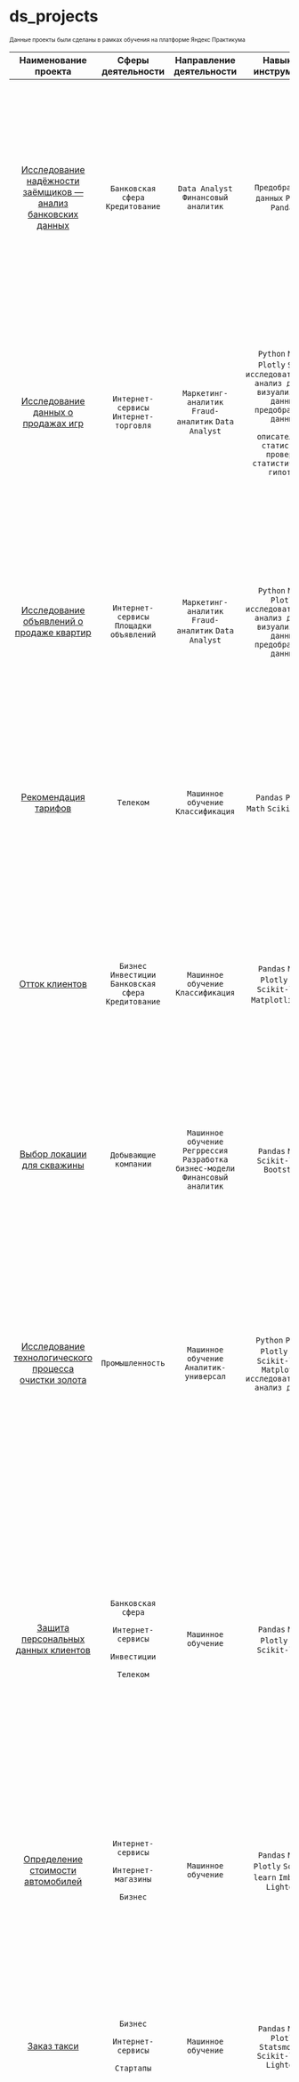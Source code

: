 # ds_projects

<font size = 1> Данные проекты были сделаны в рамках обучения на платформе Яндекс Практикума </font>

|Наименование проекта|Сферы деятельности|Направление деятельности|Навыки и инструменты|Задачи проекта|Описание проекта|Ключевые слова проекта|
| :-: | :-: | :-: | :-: | :-: | :-: | :-: |
|[Исследование надёжности заёмщиков — анализ банковских данных](https://github.com/Bjorik23/ds_projects/tree/main/01_bank_customer_analysis)|`Банковская сфера` `Кредитование`|`Data Analyst` `Финансовый аналитик`|`Предобработка данных` `Python` `Pandas`|На основе статистики о платёжеспособности клиентов исследовать влияет ли семейное положение и количество детей клиента на факт возврата кредита в срок|На основе данных кредитного отдела банка исследовал влияние семейного положения и количества детей на факт погашения кредита в срок. Была получена информация о данных. Определены и обработаны пропуски. Заменены типы данных на соответствующие хранящимся данным. Удалены дубликаты. Категоризованы данные. Один датафрейм декомпозирован на три.|обработка данных, дубликаты, пропуски, категоризация, декомпозиция|
|[Исследование данных о продажах игр](https://github.com/Bjorik23/ds_projects/tree/main/02_game_database_research)|`Интернет-сервисы` `Интернет-торговля`|<p>`Маркетинг-аналитик` `Fraud-аналитик` `Data Analyst`</p><p></p>|<p>`Python` `NumPy` `Plotly` `Scipy` `исследовательский анализ данных` `визуализация данных` `предобработка данных`</p><p>`описательная статистика` `проверка статистических гипотез`</p>|Выявление закономерностей определяющих успешность игр, позволит сделать ставку на потенциально популярные продукты и спланировать рекламные кампании|Проведен анализ продаж игр. Рассмотрены количество выпускаемых игр и продажи по годам, продажи игр по различным платформам, продажи игр в зависимости от жанра. Проверено влияют ли на продажи внутри одной популярной платформы отзывы пользователей и критиков|обработка данных, histogram, boxplot, scatterplot, статистический тест, критерий Стьюдента|
|[Исследование объявлений о продаже квартир](https://github.com/Bjorik23/ds_projects/tree/main/03_real_estate_market_analysis)|`Интернет-сервисы` `Площадки объявлений`|<p>`Маркетинг-аналитик` `Fraud-аналитик` `Data Analyst`</p><p></p>|`Python` `NumPy` `Plotly` `исследовательский анализ данных` `визуализация данных` `предобработка данных`|Используя данные сервиса Яндекс.Недвижимость, определить рыночную стоимость объектов недвижимости и типичные параметры квартир|На основе данных сервиса Яндекс.Недвижимость определена рыночная стоимость объектов недвижимости разного типа, типичные параметры квартир, в зависимости от удаленности от центра. Проведена предобработка данных. Добавлены новые данные. Построены гистограммы, боксплоты, диаграммы рассеивания.|обработка данных, histogram, boxplot, scattermatrix, категоризация, scatterplot, фрод-мониторинг|
|[Рекомендация тарифов](https://github.com/Bjorik23/ds_projects/tree/main/04_tarif_recomendation)|`Телеком`|`Машинное обучение` `Классификация`|`Pandas` `Plotly` `Math` `Scikit-learn`|В нашем распоряжении данные о поведении клиентов, которые уже перешли на эти тарифы. Нужно построить модель для задачи классификации, которая выберет подходящий тариф|Оператор мобильной связи выяснил: многие клиенты пользуются архивными тарифами. Они хотят построить систему, способную проанализировать поведение клиентов и предложить пользователям один из новых тариф.|классификация, подбор гиперпараметров, выбор модели МО|
|[Отток клиентов](https://github.com/Bjorik23/ds_projects/tree/main/05_customer_churn)|`Бизнес` `Инвестиции` `Банковская сфера` `Кредитование`|`Машинное обучение` `Классификация`|`Pandas` `Numpy` `Plotly` `Math` `Scikit-learn` `Matplotlib` `tqdm`|Прогнозирование ухода клиента из банка в ближайшее время или нет, на основе предоставленных исторических данных о поведении клиентов и расторжении договоров с банком|Из банка стали уходить клиенты. Каждый месяц. Немного, но заметно. Банковские маркетологи посчитали: сохранять текущих клиентов дешевле, чем привлекать новых. Нужно спрогнозировать, уйдёт клиент из банка в ближайшее время или нет. Предоставлены исторические данные о поведении клиентов и расторжении договоров с банком.|классификация, подбор гиперпараметров, выбор модели МО|
|[Выбор локации для скважины](https://github.com/Bjorik23/ds_projects/tree/main/06_choosing_a_region_for_oil_production)|`Добывающие компании`|`Машинное обучение` `Регррессия` `Разработка бизнес-модели` `Финансовый аналитик`|`Pandas` `Numpy` `Scikit-learn` `Bootstrap`|Построение модели для определения региона, где добыча принесёт наибольшую прибыль и произвести анализ возможной прибыли и рисков техникой Bootstrap|Вам предоставлены пробы нефти в трёх регионах. Характеристики для каждой скважины в регионе уже известны. Постройте модель для определения региона, где добыча принесёт наибольшую прибыль.|регрессия, разработка бизнес-модели, бутстреп|
|[Исследование технологического процесса очистки золота](https://github.com/Bjorik23/ds_projects/tree/main/07_recovery_of_gold_from_ore)|`Промышленность`|`Машинное обучение` `Аналитик-универсал`|`Python` `Pandas` `Plotly` `Math` `Scikit-learn` `Matplotlib` `исследовательский анализ данных`|Спрогнозировать концентрацию золота при проведении процесса очистки золота|Строитстся модель машинного обучения для промышленной компании, разрабатывающая решения для эффективной работы промышленных предприятий. Модель должна предсказать коэффициент восстановления золота из золотосодержащей руды на основе данных с параметрами добычи и очистки. Модель поможет оптимизировать производство, чтобы не запускать предприятие с убыточными характеристиками.|анализ данных, регрессия, кастомные метрики|
|[Защита персональных данных клиентов](https://github.com/Bjorik23/ds_projects/tree/main/08_protection_of_personal_data)|<p>`Банковская сфера`</p><p>`Интернет-сервисы`</p><p>`Инвестиции`</p><p>`Телеком`</p>|`Машинное обучение`|`Pandas` `Numpy` `Plotly` `Math` `Scikit-learn` |Разработка метода защиты данные клиентов страховой компании «Хоть потоп»|Необходимо защитить данные клиентов страховой компании «Хоть потоп». Разработайте такой метод преобразования данных, чтобы по ним было сложно восстановить персональную информацию. Обоснуйте корректность его работы. Нужно защитить данные, чтобы при преобразовании качество моделей машинного обучения не ухудшилось. Подбирать наилучшую модель не требуется.|линейная алгебра, регрессия|
|[Определение стоимости автомобилей](https://github.com/Bjorik23/ds_projects/tree/main/09_car_price_prediction)|<p>`Интернет-сервисы`</p><p>`Интернет-магазины`</p><p>`Бизнес`</p>|`Машинное обучение`|`Pandas` `Numpy` `Plotly` `Scikit-learn` `Imblearn` `Lightgbm`|Разработка модели для определения стоимости автомобиля для сервиса по продаже автомобилей с пробегом «Не бит, не крашен»|Сервис по продаже автомобилей с пробегом  разрабатывает приложение для привлечения новых клиентов. В нём можно быстро узнать рыночную стоимость своего автомобиля. На основе исторические данные необходимо построить модель для определения стоимости автомобиля.|градиентный бустинг, регрессия|
|[Заказ такси](https://github.com/Bjorik23/ds_projects/tree/main/10_taxi_order_prediction)|<p>`Бизнес`</p><p>`Интернет-сервисы`</p><p>`Стартапы`</p>|`Машинное обучение`|`Pandas` `Numpy` `Plotly` `Statsmodels` `Scikit-learn` `Lightgbm` |Создание модели предсказания количества заказов такси на следующий час компании «Чётенькое такси»|Компания такси собрала исторические данные о заказах такси в аэропортах. Чтобы привлекать больше водителей в период пиковой нагрузки, нужно спрогнозировать количество заказов такси на следующий час. Строится модель для такого предсказания.|временные ряды, регрессия, предсказания|
|[Проект для "Викишоп"](https://github.com/Bjorik23/ds_projects/tree/main/11_toxic_comments)|<p>`Интернет-сервисы`</p><p>`Стартапы`</p>|`Машинное обучение` `NLP`|`Python` `Pandas` `Plotly` `nltk` `tf-idf` `Lightgbm` `Imblearn`|Обучение модели классификации комментариев на позитивные и негативные на основе данных с разметкой о токсичности правок|Интернет-магазин запускает новый сервис. Теперь пользователи могут редактировать и дополнять описания товаров, как в вики-сообществах. То есть клиенты предлагают свои правки и комментируют изменения других. Требуется инструмент, который будет искать токсичные комментарии и отправлять их на модерацию.|обработка естественного языка, NLP|
|[Определение возраста клиентов по фото](https://github.com/Bjorik23/ds_projects/tree/main/12_age_determination)|`Бизнес` `Оффлайн`|`Машинное обучение` `CV`|`Python` `Plotly` `Keras`|Построение модели, которая по фотографии определит приблизительный возраст человека на наборе фотографий людей с указанием возраста|Сетевой супермаркет внедряет систему компьютерного зрения для обработки фотографий покупателей. Фотофиксация в прикассовой зоне поможет определять возраст клиентов, чтобы анализировать покупки и предлагать товары, которые могут заинтересовать покупателей этой возрастной группы и контролировать добросовестность кассиров при продаже алкоголя. Строится модель, которая по фотографии определит приблизительный возраст человека. В вашем распоряжении набор фотографий людей с указанием возраста.|обработка изображений, нейронные сети|
|[Телеком—задача проекта](https://github.com/Bjorik23/ds_projects/tree/main/13_final_project)|`Телеком`|`Машинное обучение` `Аналитик-универсал`|`Pandas` `Numpy` `Plotly` `Math` `Scikit-learn` `Ydata profiling` `Matplotlib` `Imblearn` `Lightgbm` `Catboost` `Tensorflow`|Прогнозирование оттока клиентов у оператора связи «Ниединогоразрыва.ком» на основе персональных данных о некоторых клиентах, информации об их тарифах и договорах.|Оператор предоставляет два основных типа услуг: связь и интернет. Прогнозирование оттока клиентов позволит определить стратегию для повышения их заинтересованности. Создается модель для определения потенциальных клиентов, которые могут отказаться от услуг.|обработка данных, модели МО, нейронные сети|

